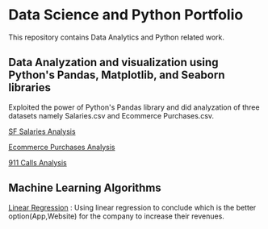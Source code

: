 # Data Science and Python Portfolio
This repository contains Data Analytics and Python related work.

## Data Analyzation and visualization using Python's Pandas, Matplotlib, and Seaborn libraries

Exploited the power of Python's Pandas library and did analyzation of three datasets namely Salaries.csv and Ecommerce Purchases.csv.

[SF Salaries Analysis](https://github.com/Arushi-Handa/Data-Science-and-Python-Portfolio/blob/master/SF%20Salaries%20Basic%20Analysis.ipynb) 

[Ecommerce Purchases Analysis](https://github.com/Arushi-Handa/Data-Science-and-Python-Portfolio/blob/master/Ecommerce%20Purchases%20Anlaysis.ipynb)

[911 Calls Analysis](https://github.com/Arushi-Handa/Data-Science-and-Python-Portfolio/blob/master/911%20Calls%20Data%20Analysis.ipynb)

## Machine Learning Algorithms

[Linear Regression](https://github.com/Arushi-Handa/Data-Science-and-Python-Portfolio/blob/master/Linear%20Regression.ipynb) : Using linear regression to conclude which is the better option(App,Website) for the company to increase their revenues.
